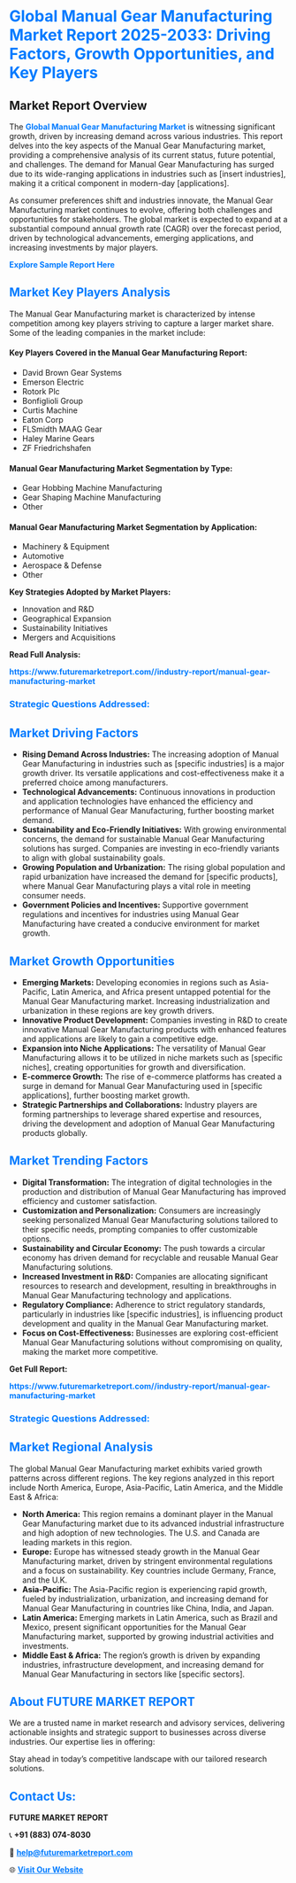 <h1 style="color: #007BFF;">Global Manual Gear Manufacturing Market Report 2025-2033: Driving Factors, Growth Opportunities, and Key Players</h1>

<section id="overview">
<h2>Market Report Overview</h2>
<p>The <a href="https://www.futuremarketreport.com//industry-report/manual-gear-manufacturing-market" style="color: #007BFF; text-decoration: none;"><strong>Global Manual Gear Manufacturing Market</strong></a> is witnessing significant growth, driven by increasing demand across various industries. This report delves into the key aspects of the Manual Gear Manufacturing market, providing a comprehensive analysis of its current status, future potential, and challenges. The demand for Manual Gear Manufacturing has surged due to its wide-ranging applications in industries such as [insert industries], making it a critical component in modern-day [applications].</p>
<p>As consumer preferences shift and industries innovate, the Manual Gear Manufacturing market continues to evolve, offering both challenges and opportunities for stakeholders. The global market is expected to expand at a substantial compound annual growth rate (CAGR) over the forecast period, driven by technological advancements, emerging applications, and increasing investments by major players.</p>
</section>

<section id="overview">
<p><a href="https://www.futuremarketreport.com//request-sample/reportId=51680" style="color: #007BFF; text-decoration: none;"><strong>Explore Sample Report Here</strong></a></p>
</section>

<section id="key-players">
<h2 style="color: #007BFF;">Market Key Players Analysis</h2>
<p>The Manual Gear Manufacturing market is characterized by intense competition among key players striving to capture a larger market share. Some of the leading companies in the market include:</p>
<h4>Key Players Covered in the Manual Gear Manufacturing Report:</h4>
<ul><li>David Brown Gear Systems</li><li>Emerson Electric</li><li>Rotork Plc</li><li>Bonfiglioli Group</li><li>Curtis Machine</li><li>Eaton Corp</li><li>FLSmidth MAAG Gear</li><li>Haley Marine Gears</li><li>ZF Friedrichshafen</li></ul>
<h4>Manual Gear Manufacturing Market Segmentation by Type:</h4>
<ul><li>Gear Hobbing Machine Manufacturing</li><li>Gear Shaping Machine Manufacturing</li><li>Other</li></ul>

<h4>Manual Gear Manufacturing Market Segmentation by Application:</h4>
<ul><li>Machinery &amp; Equipment</li><li>Automotive</li><li>Aerospace &amp; Defense</li><li>Other</li></ul>
<p><strong>Key Strategies Adopted by Market Players:</strong></p>
<ul>
<li>Innovation and R&D</li>
<li>Geographical Expansion</li>
<li>Sustainability Initiatives</li>
<li>Mergers and Acquisitions</li>
</ul>
</section>

<section>
<p><strong>Read Full Analysis: </strong></p><a href="https://www.futuremarketreport.com//industry-report/manual-gear-manufacturing-market" style="color: #007BFF; text-decoration: none;"><strong>https://www.futuremarketreport.com//industry-report/manual-gear-manufacturing-market</strong></a>
<h3 style="color: #007BFF;">Strategic Questions Addressed:</h3>
</section>

<section id="driving-factors">
<h2 style="color: #007BFF;">Market Driving Factors</h2>
<ul>
<li><strong>Rising Demand Across Industries:</strong> The increasing adoption of Manual Gear Manufacturing in industries such as [specific industries] is a major growth driver. Its versatile applications and cost-effectiveness make it a preferred choice among manufacturers.</li>
<li><strong>Technological Advancements:</strong> Continuous innovations in production and application technologies have enhanced the efficiency and performance of Manual Gear Manufacturing, further boosting market demand.</li>
<li><strong>Sustainability and Eco-Friendly Initiatives:</strong> With growing environmental concerns, the demand for sustainable Manual Gear Manufacturing solutions has surged. Companies are investing in eco-friendly variants to align with global sustainability goals.</li>
<li><strong>Growing Population and Urbanization:</strong> The rising global population and rapid urbanization have increased the demand for [specific products], where Manual Gear Manufacturing plays a vital role in meeting consumer needs.</li>
<li><strong>Government Policies and Incentives:</strong> Supportive government regulations and incentives for industries using Manual Gear Manufacturing have created a conducive environment for market growth.</li>
</ul>
</section>

<section id="growth-opportunities">
<h2 style="color: #007BFF;">Market Growth Opportunities</h2>
<ul>
<li><strong>Emerging Markets:</strong> Developing economies in regions such as Asia-Pacific, Latin America, and Africa present untapped potential for the Manual Gear Manufacturing market. Increasing industrialization and urbanization in these regions are key growth drivers.</li>
<li><strong>Innovative Product Development:</strong> Companies investing in R&D to create innovative Manual Gear Manufacturing products with enhanced features and applications are likely to gain a competitive edge.</li>
<li><strong>Expansion into Niche Applications:</strong> The versatility of Manual Gear Manufacturing allows it to be utilized in niche markets such as [specific niches], creating opportunities for growth and diversification.</li>
<li><strong>E-commerce Growth:</strong> The rise of e-commerce platforms has created a surge in demand for Manual Gear Manufacturing used in [specific applications], further boosting market growth.</li>
<li><strong>Strategic Partnerships and Collaborations:</strong> Industry players are forming partnerships to leverage shared expertise and resources, driving the development and adoption of Manual Gear Manufacturing products globally.</li>
</ul>
</section>

<section id="trending-factors">
<h2 style="color: #007BFF;">Market Trending Factors</h2>
<ul>
<li><strong>Digital Transformation:</strong> The integration of digital technologies in the production and distribution of Manual Gear Manufacturing has improved efficiency and customer satisfaction.</li>
<li><strong>Customization and Personalization:</strong> Consumers are increasingly seeking personalized Manual Gear Manufacturing solutions tailored to their specific needs, prompting companies to offer customizable options.</li>
<li><strong>Sustainability and Circular Economy:</strong> The push towards a circular economy has driven demand for recyclable and reusable Manual Gear Manufacturing solutions.</li>
<li><strong>Increased Investment in R&D:</strong> Companies are allocating significant resources to research and development, resulting in breakthroughs in Manual Gear Manufacturing technology and applications.</li>
<li><strong>Regulatory Compliance:</strong> Adherence to strict regulatory standards, particularly in industries like [specific industries], is influencing product development and quality in the Manual Gear Manufacturing market.</li>
<li><strong>Focus on Cost-Effectiveness:</strong> Businesses are exploring cost-efficient Manual Gear Manufacturing solutions without compromising on quality, making the market more competitive.</li>
</ul>
</section>

<section>
<p><strong>Get Full Report: </strong></p><a href="https://www.futuremarketreport.com//industry-report/manual-gear-manufacturing-market" style="color: #007BFF; text-decoration: none;"><strong>https://www.futuremarketreport.com//industry-report/manual-gear-manufacturing-market</strong></a>
<h3 style="color: #007BFF;">Strategic Questions Addressed:</h3>
</section>


<section id="regional-analysis">
<h2 style="color: #007BFF;">Market Regional Analysis</h2>
<p>The global Manual Gear Manufacturing market exhibits varied growth patterns across different regions. The key regions analyzed in this report include North America, Europe, Asia-Pacific, Latin America, and the Middle East & Africa:</p>
<ul>
<li><strong>North America:</strong> This region remains a dominant player in the Manual Gear Manufacturing market due to its advanced industrial infrastructure and high adoption of new technologies. The U.S. and Canada are leading markets in this region.</li>
<li><strong>Europe:</strong> Europe has witnessed steady growth in the Manual Gear Manufacturing market, driven by stringent environmental regulations and a focus on sustainability. Key countries include Germany, France, and the U.K.</li>
<li><strong>Asia-Pacific:</strong> The Asia-Pacific region is experiencing rapid growth, fueled by industrialization, urbanization, and increasing demand for Manual Gear Manufacturing in countries like China, India, and Japan.</li>
<li><strong>Latin America:</strong> Emerging markets in Latin America, such as Brazil and Mexico, present significant opportunities for the Manual Gear Manufacturing market, supported by growing industrial activities and investments.</li>
<li><strong>Middle East & Africa:</strong> The region’s growth is driven by expanding industries, infrastructure development, and increasing demand for Manual Gear Manufacturing in sectors like [specific sectors].</li>
</ul>
</section>

<footer>
<h2 style="color: #007BFF;">About FUTURE MARKET REPORT</h2>
<p>We are a trusted name in market research and advisory services, delivering actionable insights and strategic support to businesses across diverse industries. Our expertise lies in offering:</p>

<p>Stay ahead in today’s competitive landscape with our tailored research solutions.</p>

<h2 style="color: #007BFF;">Contact Us:</h2>
<p><strong>FUTURE MARKET REPORT</strong></p>
<p>📞 <strong>+91 (883) 074-8030</strong></p>
<p>📧 <strong><a href="mailto:help@futuremarketreport.com" style="color: #007BFF;">help@futuremarketreport.com</a></strong></p>
<p>🌐 <strong><a href="https://www.futuremarketreport.com/" style="color: #007BFF;">Visit Our Website</a></strong></p>
</footer>